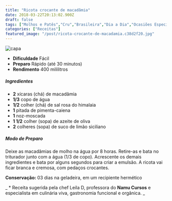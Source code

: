 ```yaml
---
title: "Ricota crocante de macadâmia"
date: 2018-03-22T20:13:02.900Z
draft: false
tags: ["Molhos e Patês","Cru","Brasileira","Dia a Dia","Ocasiões Especiais","Alimentação saudável","Nutrição","receita","receita fácil"]
categories: ["Receitas"]
featured_image: "/post/ricota-crocante-de-macadamia.c38d2f20.jpg"
---
```


![capa](/post/ricota-crocante-de-macadamia.c38d2f20.jpg)

*   **Dificuldade** Fácil
*   **Preparo** Rápido (até 30 minutos)
*   **Rendimento** 400 mililitros

##### Ingredientes

*   **2** xícaras (chá) de macadâmia
*   **1/3** copo de água
*   **1/2** colher (chá) de sal rosa do himalaia
*   **1** pitada de pimenta-caiena
*   **1** noz-moscada
*   **1 1/2** colher (sopa) de azeite de oliva
*   **2** colheres (sopa) de suco de limão siciliano

##### Modo de Preparo

Deixe as macadâmias de molho na água por 8 horas. Retire-as e bata no triturador junto com a água (1/3 de copo). Acrescente os demais ingredientes e bata por alguns segundos para criar a emulsão. A ricota vai ficar branca e cremosa, com pedaços crocantes.

**Conservação:** 03 dias na geladeira, em um recipiente hermético

_ \* Receita sugerida pela chef Leila D, professora do **Namu Cursos** e especialista em culinária viva, gastronomia funcional e orgânica. _

